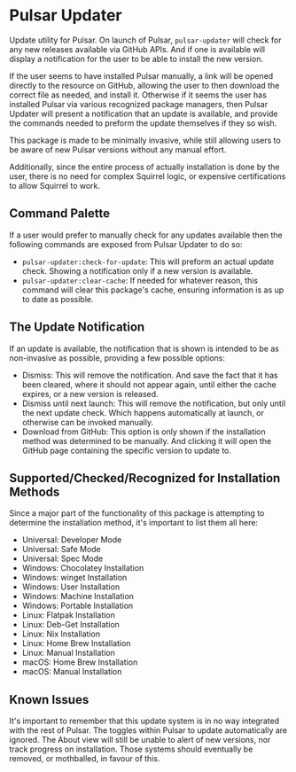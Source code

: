 # Pulsar Updater

Update utility for Pulsar. On launch of Pulsar, `pulsar-updater` will check for any new releases available via GitHub APIs. And if one is available will display a notification for the user to be able to install the new version.

If the user seems to have installed Pulsar manually, a link will be opened directly to the resource on GitHub, allowing the user to then download the correct file as needed, and install it. Otherwise if it seems the user has installed Pulsar via various recognized package managers, then Pulsar Updater will present a notification that an update is available, and provide the commands needed to preform the update themselves if they so wish.

This package is made to be minimally invasive, while still allowing users to be aware of new Pulsar versions without any manual effort.

Additionally, since the entire process of actually installation is done by the user, there is no need for complex Squirrel logic, or expensive certifications to allow Squirrel to work.

## Command Palette

If a user would prefer to manually check for any updates available then the following commands are exposed from Pulsar Updater to do so:

* `pulsar-updater:check-for-update`: This will preform an actual update check. Showing a notification only if a new version is available.
* `pulsar-updater:clear-cache`: If needed for whatever reason, this command will clear this package's cache, ensuring information is as up to date as possible.

## The Update Notification

If an update is available, the notification that is shown is intended to be as non-invasive as possible, providing a few possible options:

* Dismiss: This will remove the notification. And save the fact that it has been cleared, where it should not appear again, until either the cache expires, or a new version is released.
* Dismiss until next launch: This will remove the notification, but only until the next update check. Which happens automatically at launch, or otherwise can be invoked manually.
* Download from GitHub: This option is only shown if the installation method was determined to be manually. And clicking it will open the GitHub page containing the specific version to update to.

## Supported/Checked/Recognized for Installation Methods

Since a major part of the functionality of this package is attempting to determine the installation method, it's important to list them all here:

* Universal: Developer Mode
* Universal: Safe Mode
* Universal: Spec Mode
* Windows: Chocolatey Installation
* Windows: winget Installation
* Windows: User Installation
* Windows: Machine Installation
* Windows: Portable Installation
* Linux: Flatpak Installation
* Linux: Deb-Get Installation
* Linux: Nix Installation
* Linux: Home Brew Installation
* Linux: Manual Installation
* macOS: Home Brew Installation
* macOS: Manual Installation

## Known Issues

It's important to remember that this update system is in no way integrated with the rest of Pulsar. The toggles within Pulsar to update automatically are ignored. The About view will still be unable to alert of new versions, nor track progress on installation. Those systems should eventually be removed, or mothballed, in favour of this.
